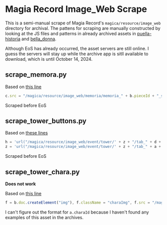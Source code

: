 # Magia Record Image_Web Scrape

This is a semi-manual scrape of Magia Record's `magica/resource/image_web` directory for archival. The pattens for scraping are manually constructed by looking at the JS files and patterns in already archived assets in [puella-historia](https://gitlab.com/puella-care/puella-historia) and [bella_donna](https://github.com/LiviaMedeiros/bella_donna).

Although EoS has already occurred, the asset servers are still online. I guess the servers will stay up while the archive app is sitll available to download, which is until October 14, 2024.

## scrape_memora.py

Based on [this line](https://github.com/LiviaMedeiros/bella_donna/blob/a5809ede9c8a62442049e96865e8d2b9242033de/magica/js/view/memoria/MemoriaComposeTopUseMaterialView.js#L72)

```js
c.src = "/magica/resource/image_web/memoria/memoria_" + b.pieceId + "_s.png";
```

Scraped before EoS

## scrape_tower_buttons.py

Based on [these lines](https://github.com/LiviaMedeiros/bella_donna/blob/a5809ede9c8a62442049e96865e8d2b9242033de/magica/js/event/tower/EventTowerTop.js#L160)

```js
h = 'url("/magica/resource/image_web/event/tower/' + z + "/tab_" + d + '_on.png") left top no-repeat',
z = 'url("/magica/resource/image_web/event/tower/' + z + "/tab_" + a + '_off.png") left top no-repeat';
```

Scraped before EoS

## scrape_tower_chara.py

**Does not work**

Based on [this line](https://github.com/LiviaMedeiros/bella_donna/blob/a5809ede9c8a62442049e96865e8d2b9242033de/magica/js/event/tower/EventTowerTop.js#L266)

```js
f = b.doc.createElement("img"), f.className = "charaImg", f.src = "/magica/resource/image_web/event/tower/" + g.eventId + "/chara/chara_" + a.charaId + ".png", e.el.querySelector(".firstView").appendChild(f), e.el.querySelector(".questTitle").textContent = a.charaTitle
```

I can't figure out the format for `a.charaId` because I haven't found any examples of this asset in the archives.
